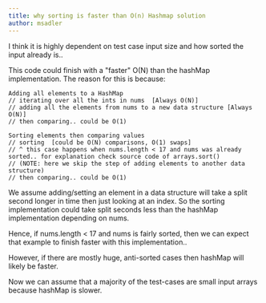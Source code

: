 ```yaml
---
title: why sorting is faster than O(n) Hashmap solution
author: msadler
---
```


I think it is highly dependent on test case input size and how sorted the input already is..

This code could finish with a "faster" O(N) than the hashMap implementation.
The reason for this is because:

```
Adding all elements to a HashMap
// iterating over all the ints in nums  [Always O(N)]
// adding all the elements from nums to a new data structure [Always O(N)]
// then comparing.. could be O(1)

Sorting elements then comparing values
// sorting  [could be O(N) comparisons, O(1) swaps]
// ^ this case happens when nums.length < 17 and nums was already sorted.. for explanation check source code of arrays.sort()
// (NOTE: here we skip the step of adding elements to another data structure)
// then comparing.. could be O(1)
```

We assume adding/setting an element in a data structure will take a split second longer in time then just looking at an index. So the sorting implementation could take split seconds less than the hashMap implementation depending on nums.

Hence, if nums.length < 17 and nums is fairly sorted, then we can expect that example to finish faster with this implementation..

However, if there are mostly huge, anti-sorted cases then hashMap will likely be faster.

Now we can assume that a majority of the test-cases are small input arrays because hashMap is slower.
